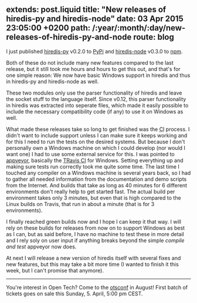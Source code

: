 extends: post.liquid
title: "New releases of hiredis-py and hiredis-node"
date: 03 Apr 2015 23:05:00 +0200
path: /:year/:month/:day/new-releases-of-hiredis-py-and-node
route: blog
---

I just published [hiredis-py][] v0.2.0 to [PyPi][] and [hiredis-node][] v0.3.0 to [npm][].

Both of these do not include many new features compared to the last release, but it still took me hours and hours to get this out, and that's for one simple reason:
We now have basic Windows support in hiredis and thus in hiredis-py and hiredis-node as well.

These two modules only use the parser functionality of hiredis and leave the socket stuff to the language itself.
Since v0.12, this parser functionality in hiredis was extracted into seperate files, which made it easily possible to include the necessary compatibility code (if any) to use it on Windows as well.

What made these releases take so long to get finished was the <abbr title="Continuous Integration">CI</abbr> process.
I didn't want to include support unless I can make sure it keeps working and for this I need to run the tests on the desired systems.
But because I don't personally own a Windows machine on which I could develop (nor would I want one) I had to use some external service for this.
I was pointed to [appveyor][], basically the [TRavis CI][travis] for Windows.
Setting everything up and making sure tests run correctly took me quite some time.
The last time I touched any compiler on a Windows machine is several years back, so I had to gather all needed information from the documentation and demo scripts from the Internet.
And builds that take as long as 40 minutes for 6 different environments don't really help to get started fast.
The actual build per environment takes only 3 minutes, but even that is high compared to the Linux builds on Travis, that run in about a minute (that is for 3 environments).

I finally reached green builds now and I hope I can keep it that way.
I will rely on these builds for releases from now on to support Windows as best as I can, but as said before, I have no machine to test these in more detail and I rely soly on user input if anything breaks beyond the simple *compile and test* appveyor now does.

At next I will release a new version of hiredis itself with several fixes and new features, but this may take a bit more time (I wanted to finish it this week, but I can't promise that anymore).

---

You're interest in Open Tech? Come to the [otsconf](https://otsconf.com/) in August! First batch of tickets goes on sale this Sunday, 5. April, 5:00 pm CEST.

[hiredis-node]: https://github.com/redis/hiredis-node
[npm]: https://www.npmjs.com/package/hiredis
[hiredis-py]: https://github.com/redis/hiredis-py
[pypi]: https://pypi.python.org/pypi/hiredis/
[appveyor-py]: https://ci.appveyor.com/project/badboy/hiredis-py
[appveyor-node]: https://ci.appveyor.com/project/badboy/hiredis-node
[appveyor]: http://appveyor.com
[travis]: http://travis-ci.org
